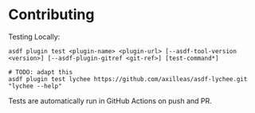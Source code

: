 # Contributing

Testing Locally:

```shell
asdf plugin test <plugin-name> <plugin-url> [--asdf-tool-version <version>] [--asdf-plugin-gitref <git-ref>] [test-command*]

# TODO: adapt this
asdf plugin test lychee https://github.com/axilleas/asdf-lychee.git "lychee --help"
```

Tests are automatically run in GitHub Actions on push and PR.
